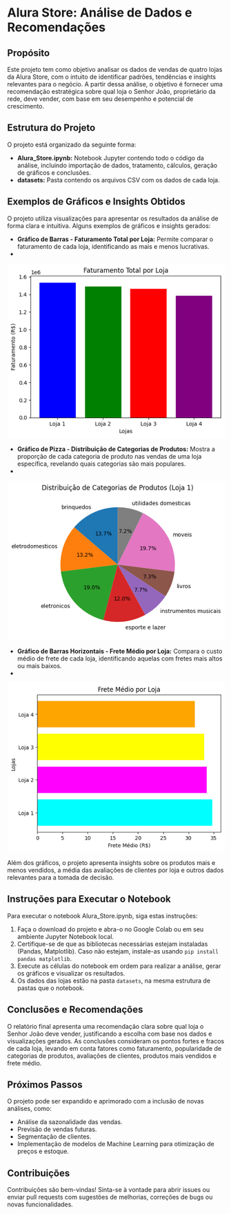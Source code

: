 # Alura Store: Análise de Dados e Recomendações

## Propósito

Este projeto tem como objetivo analisar os dados de vendas de quatro lojas da Alura Store, com o intuito de identificar padrões, tendências e insights relevantes para o negócio. A partir dessa análise, o objetivo é fornecer uma recomendação estratégica sobre qual loja o Senhor João, proprietário da rede, deve vender, com base em seu desempenho e potencial de crescimento.

## Estrutura do Projeto

O projeto está organizado da seguinte forma:

* **Alura_Store.ipynb:** Notebook Jupyter contendo todo o código da análise, incluindo importação de dados, tratamento, cálculos, geração de gráficos e conclusões.
* **datasets:** Pasta contendo os arquivos CSV com os dados de cada loja.

## Exemplos de Gráficos e Insights Obtidos

O projeto utiliza visualizações para apresentar os resultados da análise de forma clara e intuitiva. Alguns exemplos de gráficos e insights gerados:

* **Gráfico de Barras - Faturamento Total por Loja:** Permite comparar o faturamento de cada loja, identificando as mais e menos lucrativas.
* 
![Gráfico de Barras - Faturamento Total por Loja](faturamento_total.png)
* **Gráfico de Pizza - Distribuição de Categorias de Produtos:** Mostra a proporção de cada categoria de produto nas vendas de uma loja específica, revelando quais categorias são mais populares.
* 
![Gráfico de Pizza - Distribuição de Categorias de Produtos](distribuicao_categorias.png)
* **Gráfico de Barras Horizontais - Frete Médio por Loja:** Compara o custo médio de frete de cada loja, identificando aquelas com fretes mais altos ou mais baixos.
* 
![Gráfico de Barras Horizontais - Frete Médio por Loja](frete_medio.png)

Além dos gráficos, o projeto apresenta insights sobre os produtos mais e menos vendidos, a média das avaliações de clientes por loja e outros dados relevantes para a tomada de decisão.

## Instruções para Executar o Notebook

Para executar o notebook Alura_Store.ipynb, siga estas instruções:

1. Faça o download do projeto e abra-o no Google Colab ou em seu ambiente Jupyter Notebook local.
2. Certifique-se de que as bibliotecas necessárias estejam instaladas (Pandas, Matplotlib). Caso não estejam, instale-as usando `pip install pandas matplotlib`.
3. Execute as células do notebook em ordem para realizar a análise, gerar os gráficos e visualizar os resultados.
4. Os dados das lojas estão na pasta `datasets`, na mesma estrutura de pastas que o notebook.

## Conclusões e Recomendações

O relatório final apresenta uma recomendação clara sobre qual loja o Senhor João deve vender, justificando a escolha com base nos dados e visualizações gerados. As conclusões consideram os pontos fortes e fracos de cada loja, levando em conta fatores como faturamento, popularidade de categorias de produtos, avaliações de clientes, produtos mais vendidos e frete médio.

## Próximos Passos

O projeto pode ser expandido e aprimorado com a inclusão de novas análises, como:

* Análise da sazonalidade das vendas.
* Previsão de vendas futuras.
* Segmentação de clientes.
* Implementação de modelos de Machine Learning para otimização de preços e estoque.

## Contribuições

Contribuições são bem-vindas! Sinta-se à vontade para abrir issues ou enviar pull requests com sugestões de melhorias, correções de bugs ou novas funcionalidades.
